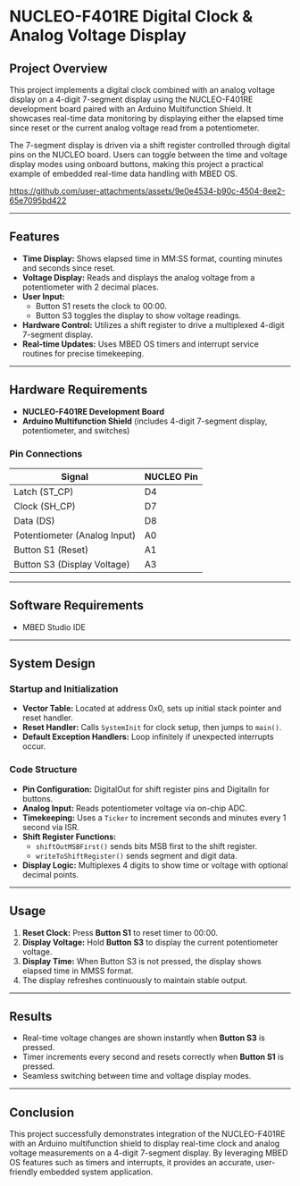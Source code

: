 # NUCLEO-F401RE Digital Clock & Analog Voltage Display

## Project Overview

This project implements a digital clock combined with an analog voltage display on a 4-digit 7-segment display using the NUCLEO-F401RE development board paired with an Arduino Multifunction Shield. It showcases real-time data monitoring by displaying either the elapsed time since reset or the current analog voltage read from a potentiometer.

The 7-segment display is driven via a shift register controlled through digital pins on the NUCLEO board. Users can toggle between the time and voltage display modes using onboard buttons, making this project a practical example of embedded real-time data handling with MBED OS.

https://github.com/user-attachments/assets/9e0e4534-b90c-4504-8ee2-65e7095bd422

---

## Features

- **Time Display:** Shows elapsed time in MM:SS format, counting minutes and seconds since reset.
- **Voltage Display:** Reads and displays the analog voltage from a potentiometer with 2 decimal places.
- **User Input:**
  - Button S1 resets the clock to 00:00.
  - Button S3 toggles the display to show voltage readings.
- **Hardware Control:** Utilizes a shift register to drive a multiplexed 4-digit 7-segment display.
- **Real-time Updates:** Uses MBED OS timers and interrupt service routines for precise timekeeping.

---

## Hardware Requirements

- **NUCLEO-F401RE Development Board**
- **Arduino Multifunction Shield** (includes 4-digit 7-segment display, potentiometer, and switches)

### Pin Connections

| Signal     | NUCLEO Pin |
|------------|------------|
| Latch (ST_CP) | D4       |
| Clock (SH_CP) | D7       |
| Data (DS)     | D8       |
| Potentiometer (Analog Input) | A0 |
| Button S1 (Reset) | A1    |
| Button S3 (Display Voltage) | A3 |

---

## Software Requirements

- MBED Studio IDE

---

## System Design

### Startup and Initialization

- **Vector Table:** Located at address 0x0, sets up initial stack pointer and reset handler.
- **Reset Handler:** Calls `SystemInit` for clock setup, then jumps to `main()`.
- **Default Exception Handlers:** Loop infinitely if unexpected interrupts occur.

### Code Structure

- **Pin Configuration:** DigitalOut for shift register pins and DigitalIn for buttons.
- **Analog Input:** Reads potentiometer voltage via on-chip ADC.
- **Timekeeping:** Uses a `Ticker` to increment seconds and minutes every 1 second via ISR.
- **Shift Register Functions:**
  - `shiftOutMSBFirst()` sends bits MSB first to the shift register.
  - `writeToShiftRegister()` sends segment and digit data.
- **Display Logic:** Multiplexes 4 digits to show time or voltage with optional decimal points.

---

## Usage

1. **Reset Clock:** Press **Button S1** to reset timer to 00:00.
2. **Display Voltage:** Hold **Button S3** to display the current potentiometer voltage.
3. **Display Time:** When Button S3 is not pressed, the display shows elapsed time in MMSS format.
4. The display refreshes continuously to maintain stable output.

---

## Results

- Real-time voltage changes are shown instantly when **Button S3** is pressed.
- Timer increments every second and resets correctly when **Button S1** is pressed.
- Seamless switching between time and voltage display modes.

---

## Conclusion

This project successfully demonstrates integration of the NUCLEO-F401RE with an Arduino multifunction shield to display real-time clock and analog voltage measurements on a 4-digit 7-segment display. By leveraging MBED OS features such as timers and interrupts, it provides an accurate, user-friendly embedded system application.
